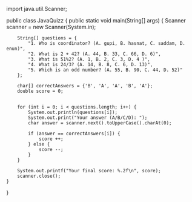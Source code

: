 import java.util.Scanner;

public class JavaQuizz {
    public static void main(String[] args) {
        Scanner scanner = new Scanner(System.in);

        
        String[] questions = {
            "1. Who is coordinator? (A. gupi, B. hasnat, C. saddam, D. enun)",
            "2. What is 2 + 42? (A. 44, B. 33, C. 66, D. 6)",
            "3. What is 51%2? (A. 1, B. 2, C. 3, D. 4 )",
            "4. What is 24/3? (A. 14, B. 8, C. 6, D. 13)",
            "5. Which is an odd number? (A. 55, B. 90, C. 44, D. 52)"
        };

        char[] correctAnswers = {'B', 'A', 'A', 'B', 'A'};
        double score = 0;

        
        for (int i = 0; i < questions.length; i++) {
            System.out.println(questions[i]);
            System.out.print("Your answer (A/B/C/D): ");
            char answer = scanner.next().toUpperCase().charAt(0);

            if (answer == correctAnswers[i]) {
                score ++;
            } else {
                score --;
            }
        }

        System.out.printf("Your final score: %.2f\n", score);
        scanner.close();
    }
}

